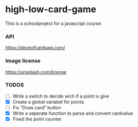# high-low-card-game
This is a schoolproject for a javascript course. 

### API
https://deckofcardsapi.com/


### Image license 
https://unsplash.com/license

### TODOS
- [ ] Write a switch to decide wich if a point is give
- [x] Create a global variabel for points 
- [ ] Fix "Draw card" button 
- [x] Write a seperate function to parse and convert cardvalue
- [x] Fixed the point counter